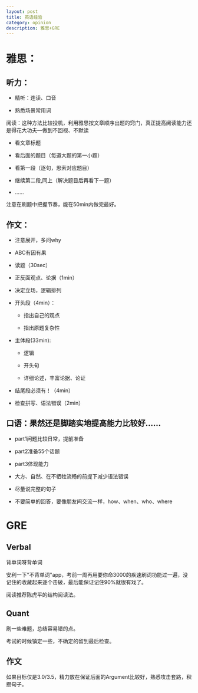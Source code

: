 ```yaml
---
layout: post
title: 英语经验
category: opinion
description: 雅思+GRE
---
```


# 雅思：

## 听力：

- 精听：连读、口音

- 熟悉场景常用词

阅读：这种方法比较投机，利用雅思按文章顺序出题的窍门，真正提高阅读能力还是得花大功夫—做到不回视、不默读

- 看文章标题

- 看后面的题目（每道大题的第一小题）

- 看第一段（逐句，思索对应题目）

- 继续第二段,同上（解决题目后再看下一题）
- ……

注意在刷题中把握节奏，能在50min内做完最好。
## 作文：

- 注意展开，多问why
- ABC有因有果

- 读题（30sec）

- 正反面观点、论据（1min）

- 决定立场，逻辑排列

- 开头段（4min）：

    - 指出自己的观点

    - 指出原题复杂性

- 主体段(33min):

    - 逻辑

    - 开头句

    - 详细论述，丰富论据、论证

- 结尾段必须有！（4min）

- 检查拼写、语法错误（2min）

## 口语：果然还是脚踏实地提高能力比较好……

- part1问题比较日常，提前准备
- part2准备55个话题
- part3体现能力

- 大方、自然、在不牺牲流畅的前提下减少语法错误

- 尽量说完整的句子

- 不要简单的回答，要像朋友间交流一样，how、when、who、where

# GRE

## Verbal

背单词呀背单词

安利一下"不背单词"app，考前一周再用要你命3000的疾速刷词功能过一遍，没记住的收藏起来逐个击破，最后能保证记住90%就很有戏了。

阅读推荐陈虎平的结构阅读法。

## Quant

刷一些难题，总结容易错的点。

考试的时候镇定一些，不确定的留到最后检查。

## 作文

如果目标仅是3.0/3.5，精力放在保证后面的Argument比较好，熟悉攻击套路，积攒句子。